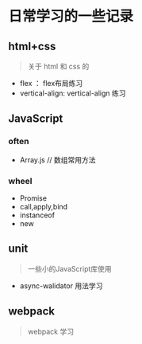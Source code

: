 # 日常学习的一些记录

## html+css 
> 关于 html 和 css 的
- flex ： flex布局练习
- vertical-align: vertical-align 练习
## JavaScript
### often 
- Array.js // 数组常用方法
### wheel
- Promise
- call,apply,bind
- instanceof
- new 
## unit
> 一些小的JavaScript库使用
- async-walidator 用法学习
## webpack
> webpack 学习